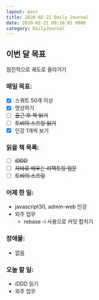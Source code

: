 ```yaml
---
layout: post
title: 2020-02-21 Daily Journal
date: 2020-02-21 09:16:01 0900
category: DailyJournal
---
```


## 이번 달 목표
점진적으로 궤도로 올라가기

### 매일 목표:
- [x] 스쿼트 50개 이상
- [x] 명상하기
- [ ] ~~출근 후 책 읽기~~
- [ ] ~~토비의 스프링 읽기~~
- [x] 인강 1개씩 보기

### 읽을 책 목록:
- [ ] ~~iDDD~~
- [ ] ~~자바로 배우는 리팩토링 입문~~
- [ ] ~~토비의 스프링~~

### 어제 한 일:
* javascript30, admin-web 인강
* 외주 업무
  * rebase -i 사용으로 커밋 합치기

### 장애물:
* 없음

### 오늘 할 일:
* iDDD 읽기
* 외주 업무